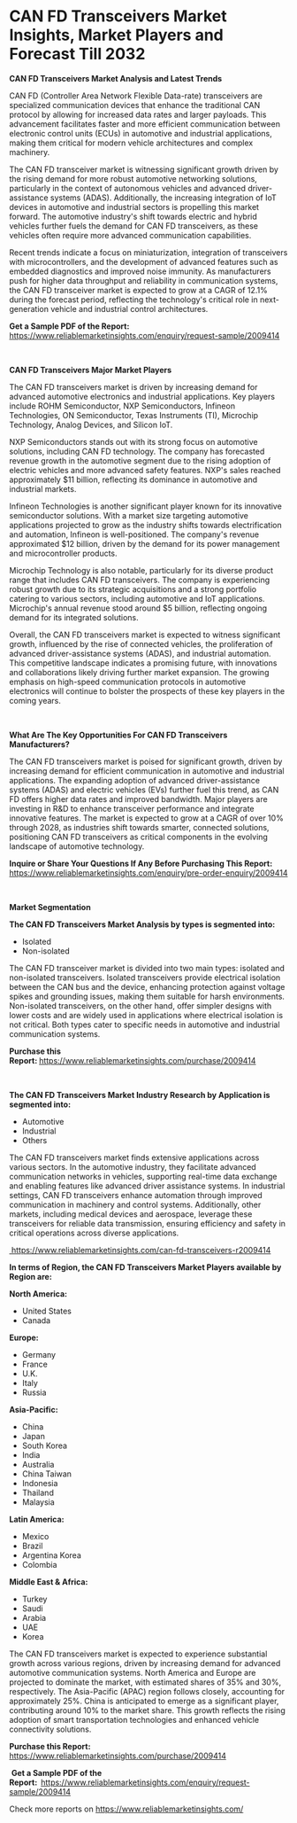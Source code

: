 <p><h1>CAN FD Transceivers Market Insights, Market Players and Forecast Till 2032</h1></p><p><strong>CAN FD Transceivers Market Analysis and Latest Trends</strong></p>
<p><p>CAN FD (Controller Area Network Flexible Data-rate) transceivers are specialized communication devices that enhance the traditional CAN protocol by allowing for increased data rates and larger payloads. This advancement facilitates faster and more efficient communication between electronic control units (ECUs) in automotive and industrial applications, making them critical for modern vehicle architectures and complex machinery.</p><p>The CAN FD transceiver market is witnessing significant growth driven by the rising demand for more robust automotive networking solutions, particularly in the context of autonomous vehicles and advanced driver-assistance systems (ADAS). Additionally, the increasing integration of IoT devices in automotive and industrial sectors is propelling this market forward. The automotive industry's shift towards electric and hybrid vehicles further fuels the demand for CAN FD transceivers, as these vehicles often require more advanced communication capabilities.</p><p>Recent trends indicate a focus on miniaturization, integration of transceivers with microcontrollers, and the development of advanced features such as embedded diagnostics and improved noise immunity. As manufacturers push for higher data throughput and reliability in communication systems, the CAN FD transceiver market is expected to grow at a CAGR of 12.1% during the forecast period, reflecting the technology's critical role in next-generation vehicle and industrial control architectures.</p></p>
<p><strong>Get a Sample PDF of the Report:&nbsp;</strong> <a href="https://www.reliablemarketinsights.com/enquiry/request-sample/2009414?utm_campaign=2624&utm_medium=2&utm_source=Github&utm_content=ia&utm_term=07042025&utm_id=can-fd-transceivers">https://www.reliablemarketinsights.com/enquiry/request-sample/2009414</a></p>
<p>&nbsp;</p>
<p><strong>CAN FD Transceivers Major Market Players</strong></p>
<p><p>The CAN FD transceivers market is driven by increasing demand for advanced automotive electronics and industrial applications. Key players include ROHM Semiconductor, NXP Semiconductors, Infineon Technologies, ON Semiconductor, Texas Instruments (TI), Microchip Technology, Analog Devices, and Silicon IoT.</p><p>NXP Semiconductors stands out with its strong focus on automotive solutions, including CAN FD technology. The company has forecasted revenue growth in the automotive segment due to the rising adoption of electric vehicles and more advanced safety features. NXP's sales reached approximately $11 billion, reflecting its dominance in automotive and industrial markets.</p><p>Infineon Technologies is another significant player known for its innovative semiconductor solutions. With a market size targeting automotive applications projected to grow as the industry shifts towards electrification and automation, Infineon is well-positioned. The company's revenue approximated $12 billion, driven by the demand for its power management and microcontroller products.</p><p>Microchip Technology is also notable, particularly for its diverse product range that includes CAN FD transceivers. The company is experiencing robust growth due to its strategic acquisitions and a strong portfolio catering to various sectors, including automotive and IoT applications. Microchip's annual revenue stood around $5 billion, reflecting ongoing demand for its integrated solutions.</p><p>Overall, the CAN FD transceivers market is expected to witness significant growth, influenced by the rise of connected vehicles, the proliferation of advanced driver-assistance systems (ADAS), and industrial automation. This competitive landscape indicates a promising future, with innovations and collaborations likely driving further market expansion. The growing emphasis on high-speed communication protocols in automotive electronics will continue to bolster the prospects of these key players in the coming years.</p></p>
<p>&nbsp;</p>
<p><strong>What Are The Key Opportunities For CAN FD Transceivers Manufacturers?</strong></p>
<p><p>The CAN FD transceivers market is poised for significant growth, driven by increasing demand for efficient communication in automotive and industrial applications. The expanding adoption of advanced driver-assistance systems (ADAS) and electric vehicles (EVs) further fuel this trend, as CAN FD offers higher data rates and improved bandwidth. Major players are investing in R&D to enhance transceiver performance and integrate innovative features. The market is expected to grow at a CAGR of over 10% through 2028, as industries shift towards smarter, connected solutions, positioning CAN FD transceivers as critical components in the evolving landscape of automotive technology.</p></p>
<p><strong>Inquire or Share Your Questions If Any Before Purchasing This Report:</strong> <a href="https://www.reliablemarketinsights.com/enquiry/pre-order-enquiry/2009414?utm_campaign=2624&utm_medium=2&utm_source=Github&utm_content=ia&utm_term=07042025&utm_id=can-fd-transceivers">https://www.reliablemarketinsights.com/enquiry/pre-order-enquiry/2009414</a></p>
<p>&nbsp;</p>
<p><strong>Market Segmentation</strong></p>
<p><strong>The CAN FD Transceivers Market Analysis by types is segmented into:</strong></p>
<p><ul><li>Isolated</li><li>Non-isolated</li></ul></p>
<p><p>The CAN FD transceiver market is divided into two main types: isolated and non-isolated transceivers. Isolated transceivers provide electrical isolation between the CAN bus and the device, enhancing protection against voltage spikes and grounding issues, making them suitable for harsh environments. Non-isolated transceivers, on the other hand, offer simpler designs with lower costs and are widely used in applications where electrical isolation is not critical. Both types cater to specific needs in automotive and industrial communication systems.</p></p>
<p><strong>Purchase this Report:&nbsp;</strong><a href="https://www.reliablemarketinsights.com/purchase/2009414?utm_campaign=2624&utm_medium=2&utm_source=Github&utm_content=ia&utm_term=07042025&utm_id=can-fd-transceivers">https://www.reliablemarketinsights.com/purchase/2009414</a></p>
<p>&nbsp;</p>
<p><strong>The CAN FD Transceivers Market Industry Research by Application is segmented into:</strong></p>
<p><ul><li>Automotive</li><li>Industrial</li><li>Others</li></ul></p>
<p><p>The CAN FD transceivers market finds extensive applications across various sectors. In the automotive industry, they facilitate advanced communication networks in vehicles, supporting real-time data exchange and enabling features like advanced driver assistance systems. In industrial settings, CAN FD transceivers enhance automation through improved communication in machinery and control systems. Additionally, other markets, including medical devices and aerospace, leverage these transceivers for reliable data transmission, ensuring efficiency and safety in critical operations across diverse applications.</p></p>
<p><a href="https://www.reliablemarketinsights.com/can-fd-transceivers-r2009414?utm_campaign=2624&utm_medium=2&utm_source=Github&utm_content=ia&utm_term=07042025&utm_id=can-fd-transceivers">&nbsp;https://www.reliablemarketinsights.com/can-fd-transceivers-r2009414</a></p>
<p><strong>In terms of Region, the CAN FD Transceivers Market Players available by Region are:</strong></p>
<p>
    <p> <strong> North America: </strong>
        <ul>
            <li>United States</li>
            <li>Canada</li>
        </ul>
        </p> 
    <p> <strong> Europe: </strong>
        <ul>
            <li>Germany</li>
            <li>France</li>
            <li>U.K.</li>
            <li>Italy</li>
            <li>Russia</li>
        </ul>
        </p> 
    <p> <strong> Asia-Pacific: </strong>
        <ul>
            <li>China</li>
            <li>Japan</li>
            <li>South Korea</li>
            <li>India</li>
            <li>Australia</li>
            <li>China Taiwan</li>
            <li>Indonesia</li>
            <li>Thailand</li>
            <li>Malaysia</li>
        </ul>
        </p> 
    <p> <strong> Latin America: </strong>
        <ul>
            <li>Mexico</li>
            <li>Brazil</li>
            <li>Argentina Korea</li>
            <li>Colombia</li>
        </ul>
        </p> 
    <p> <strong> Middle East & Africa: </strong>
        <ul>
            <li>Turkey</li>
            <li>Saudi</li>
            <li>Arabia</li>
            <li>UAE</li>
            <li>Korea</li>
        </ul>
    </p>
    </p>
<p><p>The CAN FD transceivers market is expected to experience substantial growth across various regions, driven by increasing demand for advanced automotive communication systems. North America and Europe are projected to dominate the market, with estimated shares of 35% and 30%, respectively. The Asia-Pacific (APAC) region follows closely, accounting for approximately 25%. China is anticipated to emerge as a significant player, contributing around 10% to the market share. This growth reflects the rising adoption of smart transportation technologies and enhanced vehicle connectivity solutions.</p></p>
<p><strong>Purchase this Report: </strong><a href="https://www.reliablemarketinsights.com/purchase/2009414?utm_campaign=2624&utm_medium=2&utm_source=Github&utm_content=ia&utm_term=07042025&utm_id=can-fd-transceivers">https://www.reliablemarketinsights.com/purchase/2009414</a></p>
<p>&nbsp;<strong>Get a Sample PDF of the Report:&nbsp;&nbsp;</strong><a href="https://www.reliablemarketinsights.com/enquiry/request-sample/2009414?utm_campaign=2624&utm_medium=2&utm_source=Github&utm_content=ia&utm_term=07042025&utm_id=can-fd-transceivers">https://www.reliablemarketinsights.com/enquiry/request-sample/2009414</a></p>
<p><strong></strong></p>
<p>Check more reports on <a href="https://www.reliablemarketinsights.com/?utm_campaign=2624&utm_medium=2&utm_source=Github&utm_content=ia&utm_term=07042025&utm_id=can-fd-transceivers">https://www.reliablemarketinsights.com/</a></p>